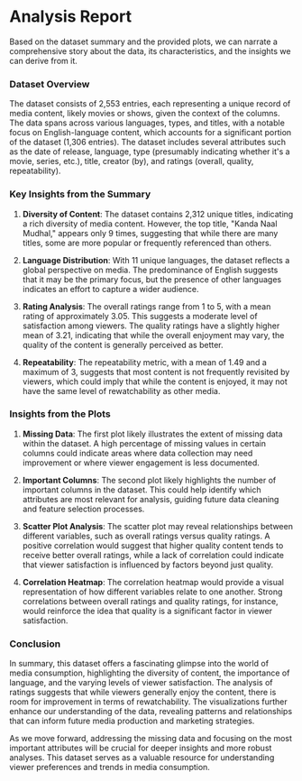 # Analysis Report

Based on the dataset summary and the provided plots, we can narrate a comprehensive story about the data, its characteristics, and the insights we can derive from it.

### Dataset Overview

The dataset consists of 2,553 entries, each representing a unique record of media content, likely movies or shows, given the context of the columns. The data spans across various languages, types, and titles, with a notable focus on English-language content, which accounts for a significant portion of the dataset (1,306 entries). The dataset includes several attributes such as the date of release, language, type (presumably indicating whether it's a movie, series, etc.), title, creator (by), and ratings (overall, quality, repeatability).

### Key Insights from the Summary

1. **Diversity of Content**: The dataset contains 2,312 unique titles, indicating a rich diversity of media content. However, the top title, "Kanda Naal Mudhal," appears only 9 times, suggesting that while there are many titles, some are more popular or frequently referenced than others.

2. **Language Distribution**: With 11 unique languages, the dataset reflects a global perspective on media. The predominance of English suggests that it may be the primary focus, but the presence of other languages indicates an effort to capture a wider audience.

3. **Rating Analysis**: The overall ratings range from 1 to 5, with a mean rating of approximately 3.05. This suggests a moderate level of satisfaction among viewers. The quality ratings have a slightly higher mean of 3.21, indicating that while the overall enjoyment may vary, the quality of the content is generally perceived as better.

4. **Repeatability**: The repeatability metric, with a mean of 1.49 and a maximum of 3, suggests that most content is not frequently revisited by viewers, which could imply that while the content is enjoyed, it may not have the same level of rewatchability as other media.

### Insights from the Plots

1. **Missing Data**: The first plot likely illustrates the extent of missing data within the dataset. A high percentage of missing values in certain columns could indicate areas where data collection may need improvement or where viewer engagement is less documented.

2. **Important Columns**: The second plot likely highlights the number of important columns in the dataset. This could help identify which attributes are most relevant for analysis, guiding future data cleaning and feature selection processes.

3. **Scatter Plot Analysis**: The scatter plot may reveal relationships between different variables, such as overall ratings versus quality ratings. A positive correlation would suggest that higher quality content tends to receive better overall ratings, while a lack of correlation could indicate that viewer satisfaction is influenced by factors beyond just quality.

4. **Correlation Heatmap**: The correlation heatmap would provide a visual representation of how different variables relate to one another. Strong correlations between overall ratings and quality ratings, for instance, would reinforce the idea that quality is a significant factor in viewer satisfaction.

### Conclusion

In summary, this dataset offers a fascinating glimpse into the world of media consumption, highlighting the diversity of content, the importance of language, and the varying levels of viewer satisfaction. The analysis of ratings suggests that while viewers generally enjoy the content, there is room for improvement in terms of rewatchability. The visualizations further enhance our understanding of the data, revealing patterns and relationships that can inform future media production and marketing strategies. 

As we move forward, addressing the missing data and focusing on the most important attributes will be crucial for deeper insights and more robust analyses. This dataset serves as a valuable resource for understanding viewer preferences and trends in media consumption.